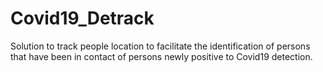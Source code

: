 # Covid19_Detrack
Solution to track people location to facilitate the identification of persons that have been in contact of persons newly positive to Covid19 detection.
